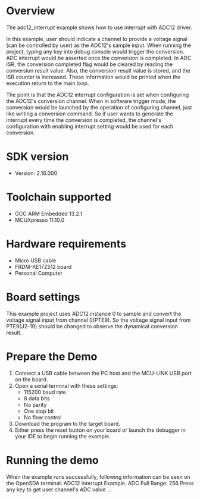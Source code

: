 Overview
========

The adc12_interrupt example shows how to use interrupt with ADC12 driver.

In this example, user should indicate a channel to provide a voltage signal (can be controlled by user) as the ADC12's sample input.
When running the project, typing any key into debug console would trigger the conversion. ADC interrupt would be asserted once the conversion is completed. In ADC ISR, the conversion completed flag would be cleared by reading the conversion result value.
Also, the conversion result value is stored, and the ISR counter is increased. These information would be printed when the execution return to the main loop.

The point is that the ADC12 interrupt configuration is set when configuring the ADC12's conversion channel. When in software trigger mode, the conversion would be launched by the operation of configuring channel, just like writing a conversion command. So if user wants to generate the interrupt every time the conversion is completed, the channel's configuration with enabling interrupt setting would be used for each conversion.


SDK version
===========
- Version: 2.16.000

Toolchain supported
===================
- GCC ARM Embedded  13.2.1
- MCUXpresso  11.10.0

Hardware requirements
=====================
- Micro USB cable
- FRDM-KE17Z512 board
- Personal Computer

Board settings
==============
This example project uses ADC12 instance 0 to sample and convert the voltage signal input from channel 0(PTE9).
So the voltage signal input from PTE9(J2-19) should be changed to observe the dynamical conversion result.

Prepare the Demo
================
1. Connect a USB cable between the PC host and the MCU-LINK USB port on the board.
2. Open a serial terminal with these settings:
    - 115200 baud rate
    - 8 data bits
    - No parity
    - One stop bit
    - No flow control
3. Download the program to the target board.
4. Either press the reset button on your board or launch the debugger in your IDE to begin running the example.

Running the demo
================
When the example runs successfully, following information can be seen on the OpenSDA terminal:
ADC12 interrupt Example.
ADC Full Range: 256
Press any key to get user channel's ADC value ...
